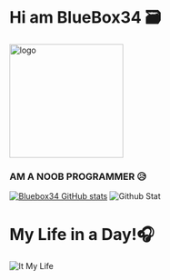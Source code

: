 # Hi am BlueBox34 🗃️

<img src="./image/okayu.gif" alt="logo" style="width:200px;"/>

### AM A NOOB PROGRAMMER 😥

[![Bluebox34 GitHub stats](https://github-readme-stats.vercel.app/api?username=PspGun&show_icons=true&theme=material-palenight&count_private=true)]()  ![Github Stat](https://github-readme-stats.vercel.app/api/top-langs/?username=PspGun&hide=java,html,tex&&theme=material-palenight&langs_count=3)

# My Life in a Day!🎧

![It My Life](https://spotify-recently-played-readme.vercel.app/api?user=9nrg1rn0you71xebktkn0uj6z)

<!--
**BlueBox34/BlueBox34** is a ✨ _special_ ✨ repository because its `README.md` (this file) appears on your GitHub profile.

Here are some ideas to get you started:

- 🔭 I’m currently working on ...
- 🌱 I’m currently learning ...
- 👯 I’m looking to collaborate on ...
- 🤔 I’m looking for help with ...
- 💬 Ask me about ...
- 📫 How to reach me: ...
- 😄 Pronouns: ...
- ⚡ Fun fact: ...
-->
